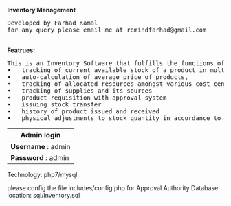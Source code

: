 
<b>Inventory Management</b>
<pre>
Developed by Farhad Kamal
for any query please email me at remindfarhad@gmail.com
</pre>
<br/>
<b>Featrues:</b>
<pre>
This is an Inventory Software that fulfills the functions of
•	tracking of current available stock of a product in multiple locations, 
•	auto-calculation of average price of products, 
•	tracking of allocated resources amongst various cost centre,
•	tracking of supplies and its sources
•	product requisition with approval system
•	issuing stock transfer 
•	history of product issued and received 
•	physical adjustments to stock quantity in accordance to audit
</pre>

  Admin login        | 
   ---------------------| 
   **Username** : admin | 
   **Password** : admin | 
   
  
Technology: php7/mysql 

please config the file includes/config.php for Approval Authority
Database location: sql/inventory.sql
   
   
   
